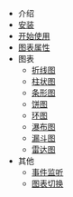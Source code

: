 - 介绍
 - [安装](/)
 - [开始使用](/start)
 - [图表属性](/props)
- 图表
  - [折线图](/line)
  - [柱状图](/histogram)
  - [条形图](/bar)
  - [饼图](/pie)
  - [环图](/ring)
  - [瀑布图](/waterfall)
  - [漏斗图](/funnel)
  - [雷达图](/radar)
- 其他
  - [事件监听](/event)
  - [图表切换](/toggle)
